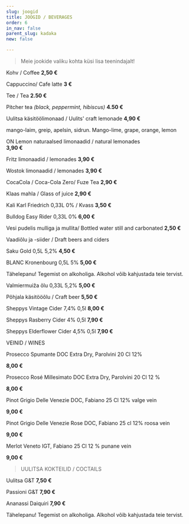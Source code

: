 ```yaml
---
slug: joogid
title: JOOGID / BEVERAGES
order: 6
in_nav: false
parent_slug: kadaka
new: false

---
```

<div class="ellipsis"></div>

> Meie jookide valiku kohta küsi lisa teenindajalt!

Kohv / Coffee **2,50 €**

Cappuccino/ Cafe latte **3 €**

Tee / Tea **2.50 €**

Pitcher tea _(black, peppermint, hibiscus)_  **4.50 €**

Uulitsa käsitöölimonaad / Uulits' craft lemonade **4,90 €**

<span class="koostis">mango-laim, greip, apelsin, sidrun. Mango-lime, grape, orange, lemon

ON Lemon naturaalsed limonaadid / natural lemonades  
**3,90 €**

Fritz limonaadid / lemonades **3,90 €**

Wostok limonaadid / lemonades **3,90 €**

CocaCola / Coca-Cola Zero/ Fuze Tea  **2,90 €**

Klaas mahla / Glass of juice **2,90 €**

Kali Karl Friedrich 0,33L 0% / Kvass  **3,50 €**

Bulldog Easy Rider 0,33L 0% **6,00 €**

Vesi pudelis mulliga ja mullita/ Bottled water still and carbonated  **2,50 €**

<span class="special"></span> Vaadiõlu ja -siider / Draft beers and ciders

Saku Gold 0,5L 5,2%  **4,50 €**

BLANC  Kronenbourg 0,5L 5% **5,00 €**

<span class="koostis">Tähelepanu! Tegemist on alkoholiga.  Alkohol võib kahjustada teie tervist.</span>

Valmiermuiža õlu 0,33L 5,2%  **5,00 €**

Põhjala käsitööõlu / Craft beer **5,50 €**

Sheppys Vintage Cider 7,4% 0,5l  **8,00 €**

Sheppys Rasberry Cider 4% 0,5l  **7,90 €**

Sheppys Elderflower Cider 4,5% 0,5l  **7,90 €**

<div class="ellipsis"></div> VEINID / WINES

Prosecco Spumante DOC Extra Dry, Parolvini 20 Cl 12%

**8,00 €**

Prosecco Rosé Millesimato DOC Extra Dry, Parolvini 20 Cl 12 %

**8,00 €**

Pinot Grigio Delle Venezie DOC, Fabiano 25 Cl 12% valge vein

**9,00 €**

Pinot Grigio Delle Venezie Rose DOC, Fabiano 25 cl 12% roosa vein

**9,00 €**

Merlot Veneto IGT, Fabiano 25 Cl 12 % punane vein

**9,00 €**

<div class="ellipsis"></div>

> UULITSA KOKTEILID / COCTAILS

Uulitsa G&T **7,50 €**

Passioni G&T **7,90 €**

Ananassi Daiquiri **7,90 €**

<span class="koostis">Tähelepanu! Tegemist on alkoholiga. Alkohol võib kahjustada teie tervist.</span>
